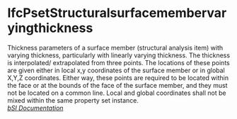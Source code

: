 IfcPsetStructuralsurfacemembervaryingthickness
==============================================
Thickness parameters of a surface member (structural analysis item) with
varying thickness, particularly with linearly varying thickness. The thickness
is interpolated/ extrapolated from three points. The locations of these points
are given either in local x,y coordinates of the surface member or in global
X,Y,Z coordinates. Either way, these points are required to be located within
the face or at the bounds of the face of the surface member, and they must not
be located on a common line. Local and global coordinates shall not be mixed
within the same property set instance.  
[ _bSI
Documentation_](https://standards.buildingsmart.org/IFC/DEV/IFC4_2/FINAL/HTML/schema/ifcstructuralanalysisdomain/pset/pset_structuralsurfacemembervaryingthickness.htm)


